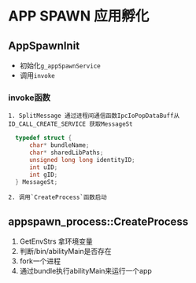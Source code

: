 # APP SPAWN 应用孵化

## AppSpawnInit
  - 初始化`g_appSpawnService`
  - 调用`invoke`
  ### invoke函数
    1. SplitMessage 通过进程间通信函数IpcIoPopDataBuff从 ID_CALL_CREATE_SERVICE 获取MessageSt
``` C
  typedef struct {
      char* bundleName;
      char* sharedLibPaths;
      unsigned long long identityID;
      int uID;
      int gID;
  } MessageSt;
```
    2. 调用`CreateProcess`函数启动
    

## appspawn_process::CreateProcess
  1. GetEnvStrs 拿环境变量
  2. 判断/bin/abilityMain是否存在
  3. fork一个进程
  4. 通过bundle执行abilityMain来运行一个app